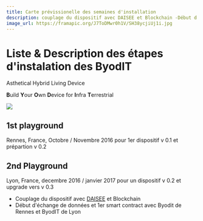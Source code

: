 ```yaml
---
title: Carte prévissionelle des semaines d'installation
description: couplage du dispositif avec DAISEE et Blockchain -Début d'échange de données et  1er smart contract avec Byodit de Rennes et ByodIT de Lyon
image_url: https://framapic.org/J7ToDMwr0h1V/SH38ycjiUj1i.jpg
---
```



# Liste & Description des étapes d'instalation des ByodIT

Asthetical Hybrid Living Device

**B**uild **Y**our **O**wn **D**evice for **I**nfra **T**errestrial

![](https://framapic.org/dj77Zs14zpzd/wqqCr8anmKoq)

## 1st playground

Rennes, France, Octobre / Novembre 2016 pour 1er dispositif v 0.1 et prépartion v 0.2

## 2nd Playground

Lyon, France, decembre 2016 / janvier 2017 pour un dispositif v 0.2 et upgrade vers v 0.3

* Couplage du dispositif avec [DAISEE](https://hackpad.com/DAISEE-2e-DAISEECamp-0816-VyMwEnbsRqA) et Blockchain
* Début d'échange de données et  1er smart contract avec Byodit de Rennes et ByodIT de Lyon
